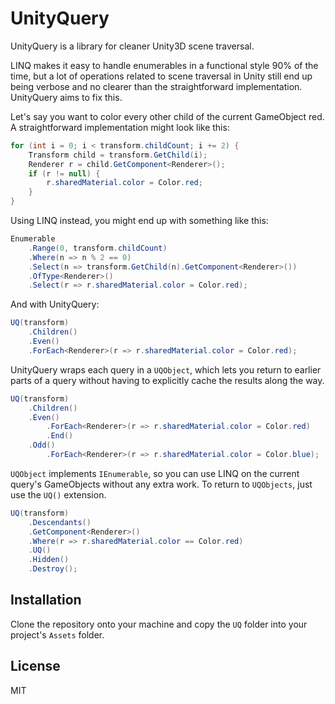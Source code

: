 UnityQuery
==========

UnityQuery is a library for cleaner Unity3D scene traversal.

LINQ makes it easy to handle enumerables in a functional style 90% of the time,
but a lot of operations related to scene traversal in Unity still end up being
verbose and no clearer than the straightforward implementation.  UnityQuery aims
to fix this.

Let's say you want to color every other child of the current GameObject red.
A straightforward implementation might look like this:
```csharp
for (int i = 0; i < transform.childCount; i += 2) {
    Transform child = transform.GetChild(i);
    Renderer r = child.GetComponent<Renderer>();
    if (r != null) {
        r.sharedMaterial.color = Color.red;
    }
}
```

Using LINQ instead, you might end up with something like this:
```csharp
Enumerable
    .Range(0, transform.childCount)
    .Where(n => n % 2 == 0)
    .Select(n => transform.GetChild(n).GetComponent<Renderer>())
    .OfType<Renderer>()
    .Select(r => r.sharedMaterial.color = Color.red);
```

And with UnityQuery:
```csharp
UQ(transform)
    .Children()
    .Even()
    .ForEach<Renderer>(r => r.sharedMaterial.color = Color.red);
```

UnityQuery wraps each query in a `UQObject`, which lets you return to earlier
parts of a query without having to explicitly cache the results along the way.

```csharp
UQ(transform)
    .Children()
    .Even()
        .ForEach<Renderer>(r => r.sharedMaterial.color = Color.red)
        .End()
    .Odd()
        .ForEach<Renderer>(r => r.sharedMaterial.color = Color.blue);
```

`UQObject` implements `IEnumerable`, so you can use LINQ on the current query's
GameObjects without any extra work.  To return to `UQObjects`, just use the
`UQ()` extension.

```csharp
UQ(transform)
    .Descendants()
    .GetComponent<Renderer>()
    .Where(r => r.sharedMaterial.color == Color.red)
    .UQ()
    .Hidden()
    .Destroy();
```

Installation
------------

Clone the repository onto your machine and copy the `UQ` folder into your
project's `Assets` folder.

License
----

MIT
